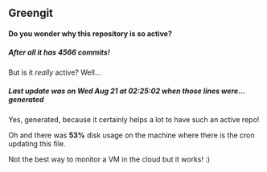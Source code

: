 ## Greengit

#### Do you wonder why this repository is so active?

##### After all it has 4566 commits!

But is it *really* active? Well...

##### Last update was on Wed Aug 21 at 02:25:02 when those lines were... generated

Yes, generated, because it certainly helps a lot to have such an active repo!

Oh and there was **53%** disk usage on the machine
where there is the cron updating this file.

Not the best way to monitor a VM in the cloud but it works! :)
